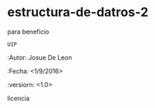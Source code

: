 # estructura-de-datros-2
para beneficio

    UIP

:Autor: Josue De Leon

:Fecha: <1/9/2016>

:versiorn: <1.0>

licencia

